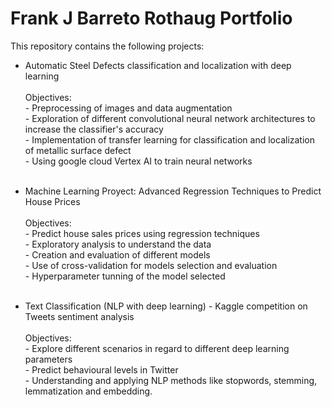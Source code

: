 # Frank J Barreto Rothaug Portfolio
This repository contains the following projects:

- Automatic Steel Defects classification and localization with deep learning<br /><br />
          Objectives:<br />
           - Preprocessing of images and data augmentation<br />
           - Exploration of different convolutional neural network architectures to increase the classifier's accuracy<br /> 
           - Implementation of transfer learning for classification and localization of metallic surface defect<br />
           - Using google cloud Vertex AI to train neural networks<br /><br />

- Machine Learning Proyect: Advanced Regression Techniques to Predict House Prices<br /><br />
         Objectives:<br />
           - Predict house sales prices using regression techniques<br />
           - Exploratory analysis to understand the data<br />
           - Creation and evaluation of different models<br />
           - Use of cross-validation for models selection and evaluation<br />
           - Hyperparameter tunning of the model selected<br /><br />
           
         
- Text Classification (NLP with deep learning) - Kaggle competition on Tweets sentiment analysis<br /><br />
         Objectives:<br />
           - Explore different scenarios in regard to different deep learning parameters<br />
           - Predict behavioural levels in Twitter<br />
           - Understanding and applying NLP methods like stopwords, stemming, lemmatization and embedding.<br /><br />

